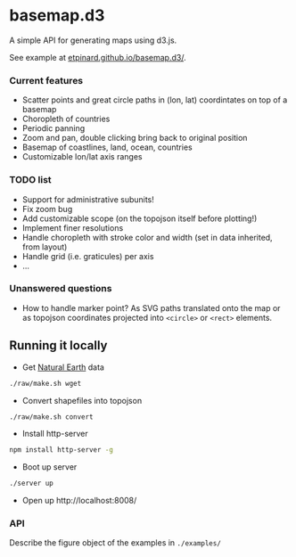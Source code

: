 # basemap.d3

A simple API for generating maps using d3.js.

See example at [etpinard.github.io/basemap.d3/](http://etpinard.github.io/basemap.d3/).


### Current features

- Scatter points and great circle paths in (lon, lat) coordintates on top of a basemap
- Choropleth of countries
- Periodic panning
- Zoom and pan, double clicking bring back to original position
- Basemap of coastlines, land, ocean, countries
- Customizable lon/lat axis ranges

### TODO list

- Support for administrative subunits!
- Fix zoom bug
- Add customizable scope (on the topojson itself before plotting!)
- Implement finer resolutions
- Handle choropleth with stroke color and width (set in data inherited, from layout)
- Handle grid (i.e. graticules) per axis
- ...

### Unanswered questions

- How to handle marker point? As SVG paths translated onto the map or as
  topojson coordinates projected into `<circle>` or `<rect>` elements.

## Running it locally

- Get [Natural Earth](http://www.naturalearthdata.com/downloads/) data
```bash
./raw/make.sh wget
```

- Convert shapefiles into topojson
```bash
./raw/make.sh convert
```

- Install http-server
```bash
npm install http-server -g
```

- Boot up server
```bash
./server up

```

- Open up http://localhost:8008/ 

### API

Describe the figure object of the examples in `./examples/`

